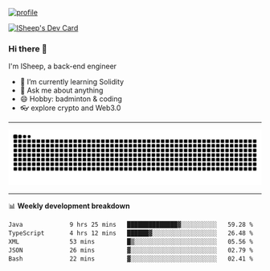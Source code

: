 [![profile](https://user-images.githubusercontent.com/54968314/208005045-e4b42f3b-833d-4242-bfcc-e764865553a2.svg)](https://www.calligrapher.ai/)

<a href="https://app.daily.dev/linziyang1106"><img src="https://api.daily.dev/devcards/v2/i4Spwx5Skx5FpTqWcwoit.png?r=kgx&type=wide" width="652" alt="ISheep's Dev Card"/></a>

### Hi there 🐏

I'm ISheep, a back-end engineer

- 🔭 I’m currently learning Solidity
- 💬 Ask me about anything
- 😄 Hobby: badminton & coding
- 👓 explore crypto and Web3.0

-------

![](https://raw.githubusercontent.com/ISheepp/ISheepp/output/github-contribution-grid-snake.svg)

-------

📊 **Weekly development breakdown**
<!--START_SECTION:waka-->

```txt
Java             9 hrs 25 mins   ██████████████▓░░░░░░░░░░   59.28 %
TypeScript       4 hrs 12 mins   ██████▓░░░░░░░░░░░░░░░░░░   26.48 %
XML              53 mins         █▒░░░░░░░░░░░░░░░░░░░░░░░   05.56 %
JSON             26 mins         ▓░░░░░░░░░░░░░░░░░░░░░░░░   02.79 %
Bash             22 mins         ▓░░░░░░░░░░░░░░░░░░░░░░░░   02.41 %
```

<!--END_SECTION:waka-->
